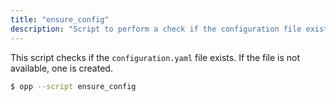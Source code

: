 ```yaml
---
title: "ensure_config"
description: "Script to perform a check if the configuration file exists"
---
```


This script checks if the `configuration.yaml` file exists. If the file is not available, one is created.

```bash
$ opp --script ensure_config
```

